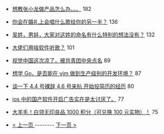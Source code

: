 - [想教张小龙做产品怎么办。。。](https://www.v2ex.com/t/553855) 182
- [你会在婚礼上会唱什么歌给你的另一半？](https://www.v2ex.com/t/553960) 136
- [吴姓，男娃，大家对这姓的命名有什么特别的想法没有？](https://www.v2ex.com/t/554139) 132
- [大佬们用啥软件听歌？](https://www.v2ex.com/t/553935) 101
- [视觉中国这次凉了，被共青团中央点名](https://www.v2ex.com/t/554150) 89
- [想学 Go，是否能在 vim 做到生产级别的开发环境？](https://www.v2ex.com/t/553876) 87
- [谈一下 4.4 号裸辞 4.6 号来杭 开始投简历的经历](https://www.v2ex.com/t/553858) 80
- [ios 中的国产软件开启广告实在是太讨厌了。](https://www.v2ex.com/t/553843) 77
- [大羊毛！白领无印良品 1000 积分（可兑换 100 元实物）！](https://www.v2ex.com/t/553930) 75

-   [ < 上一页 ](https://github.com/able8/v2ex-hot-record/blob/master/2019-04-10.md) -------- [ 下一页 > ](https://github.com/able8/v2ex-hot-record/blob/master/2019-04-12.md)
